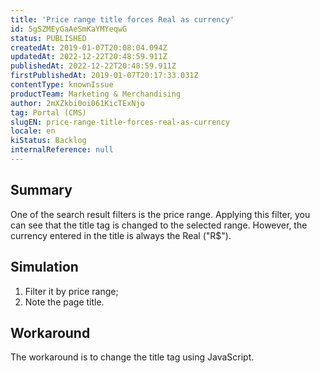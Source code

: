```yaml
---
title: 'Price range title forces Real as currency'
id: 5gSZMEyGaAeSmKaYMYeqwG
status: PUBLISHED
createdAt: 2019-01-07T20:08:04.094Z
updatedAt: 2022-12-22T20:48:59.911Z
publishedAt: 2022-12-22T20:48:59.911Z
firstPublishedAt: 2019-01-07T20:17:33.031Z
contentType: knownIssue
productTeam: Marketing & Merchandising
author: 2mXZkbi0oi061KicTExNjo
tag: Portal (CMS)
slugEN: price-range-title-forces-real-as-currency
locale: en
kiStatus: Backlog
internalReference: null
---
```


## Summary

One of the search result filters is the price range. Applying this filter, you can see that the title tag is changed to the selected range. However, the currency entered in the title is always the Real ("R$").

## Simulation

1. Filter it by price range;
2. Note the page title.

## Workaround

The workaround is to change the title tag using JavaScript.

